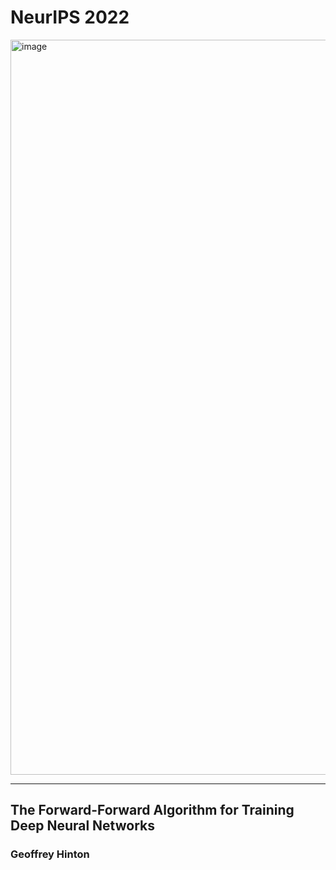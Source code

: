 # NeurIPS 2022
<img width="1176" alt="image" src="https://user-images.githubusercontent.com/31528604/205291353-ea3e67d9-3bfe-4cd4-ae67-ecf66a11b6ae.png">

---

## The Forward-Forward Algorithm for Training Deep Neural Networks
### Geoffrey Hinton
